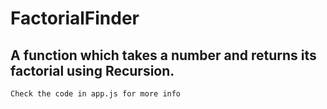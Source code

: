 # FactorialFinder
## A function which takes a number and returns its factorial using Recursion.

`Check the code in app.js for more info`

